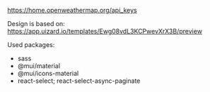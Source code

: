 https://home.openweathermap.org/api_keys

Design is based on: https://app.uizard.io/templates/Ewg08vdL3KCPwevXrX3B/preview

Used packages:

- sass
- @mui/material
- @mui/icons-material
- react-select; react-select-async-paginate

